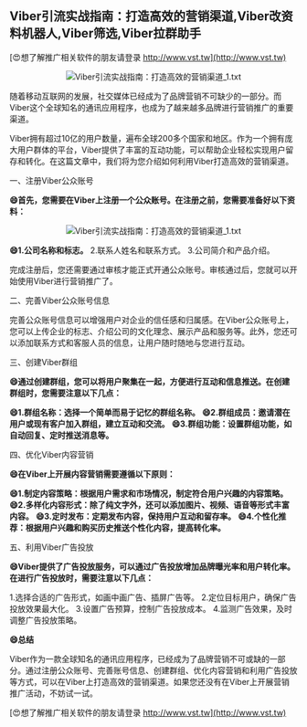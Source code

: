 ## **Viber引流实战指南：打造高效的营销渠道,Viber改资料机器人,Viber筛选,Viber拉群助手**

[😍想了解推广相关软件的朋友请登录 http://www.vst.tw](http://www.vst.tw)

 <center><img src="https://vst.tw/MP4/tuiguang/png/8.png" alt="Viber引流实战指南：打造高效的营销渠道_1.txt"></center>

随着移动互联网的发展，社交媒体已经成为了品牌营销不可缺少的一部分。而Viber这个全球知名的通讯应用程序，也成为了越来越多品牌进行营销推广的重要渠道。

Viber拥有超过10亿的用户数量，遍布全球200多个国家和地区。作为一个拥有庞大用户群体的平台，Viber提供了丰富的互动功能，可以帮助企业轻松实现用户留存和转化。在这篇文章中，我们将为您介绍如何利用Viber打造高效的营销渠道。

一、注册Viber公众账号

**😄首先，您需要在Viber上注册一个公众账号。在注册之前，您需要准备好以下资料：**

 <center><img src="https://vst.tw/MP4/tuiguang/png/1.png" alt="Viber引流实战指南：打造高效的营销渠道_1.txt"></center>

**😄1.公司名称和标志。**
2.联系人姓名和联系方式。
3.公司简介和产品介绍。

完成注册后，您还需要通过审核才能正式开通公众账号。审核通过后，您就可以开始使用Viber进行营销推广了。

二、完善Viber公众账号信息

完善公众账号信息可以增强用户对企业的信任感和归属感。在Viber公众账号上，您可以上传企业的标志、介绍公司的文化理念、展示产品和服务等。此外，您还可以添加联系方式和客服人员的信息，让用户随时随地与您进行互动。

三、创建Viber群组

**😄通过创建群组，您可以将用户聚集在一起，方便进行互动和信息推送。在创建群组时，您需要注意以下几点：**

**😄1.群组名称：选择一个简单而易于记忆的群组名称。**
**😄2.群组成员：邀请潜在用户或现有客户加入群组，建立互动和交流。**
**😄3.群组功能：设置群组功能，如自动回复、定时推送消息等。**

四、优化Viber内容营销

**😄在Viber上开展内容营销需要遵循以下原则：**

**😄1.制定内容策略：根据用户需求和市场情况，制定符合用户兴趣的内容策略。**
**😄2.多样化内容形式：除了纯文字外，还可以添加图片、视频、语音等形式丰富内容。**
**😄3.定时发布：定期发布内容，保持用户互动和留存率。**
**😄4.个性化推荐：根据用户兴趣和购买历史推送个性化内容，提高转化率。**

五、利用Viber广告投放

**😄Viber提供了广告投放服务，可以通过广告投放增加品牌曝光率和用户转化率。在进行广告投放时，需要注意以下几点：**

1.选择合适的广告形式，如画中画广告、插屏广告等。
2.定位目标用户，确保广告投放效果最大化。
3.设置广告预算，控制广告投放成本。
4.监测广告效果，及时调整广告投放策略。

**😄总结**

Viber作为一款全球知名的通讯应用程序，已经成为了品牌营销不可或缺的一部分。通过注册公众账号、完善账号信息、创建群组、优化内容营销和利用广告投放等方式，可以在Viber上打造高效的营销渠道。如果您还没有在Viber上开展营销推广活动，不妨试一试。

[😍想了解推广相关软件的朋友请登录 http://www.vst.tw](http://www.vst.tw)




